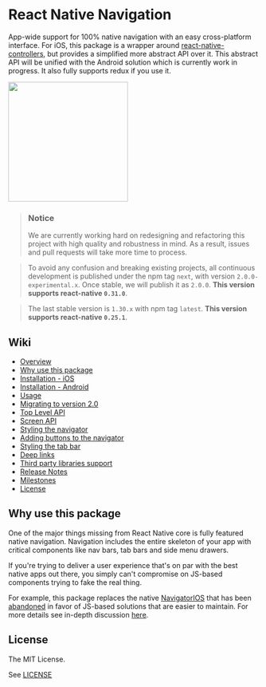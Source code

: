 # React Native Navigation

App-wide support for 100% native navigation with an easy cross-platform interface. For iOS, this package is a wrapper around [react-native-controllers](https://github.com/wix/react-native-controllers), but provides a simplified more abstract API over it. This abstract API will be unified with the Android solution which is currently work in progress. It also fully supports redux if you use it.

<img src="https://github.com/wix/react-native/blob/master/assets/themes/bootstrap-3/images/demo.gif?raw=true" width="240">

> ### Notice
> We are currently working hard on redesigning and refactoring this project with high quality and robustness in mind. As a result, issues and pull requests will take more time to process. 

> To avoid any confusion and breaking existing projects, all continuous development is published under the npm tag `next`, with version `2.0.0-experimental.x`. Once stable, we will publish it as `2.0.0`. **This version supports react-native `0.31.0`**.

> The last stable version is `1.30.x` with npm tag `latest`. **This version supports react-native `0.25.1`**.

## Wiki

* [Overview](https://github.com/wix/react-native-navigation/wiki)
* [Why use this package](https://github.com/wix/react-native-navigation/wiki#why-use-this-package)
* [Installation - iOS](https://github.com/wix/react-native-navigation/wiki/Installation---iOS#installation---ios)
* [Installation - Android](https://github.com/wix/react-native-navigation/wiki/Installation---Android)
* [Usage](https://github.com/wix/react-native-navigation/wiki/Usage)
* [Migrating to version 2.0](https://github.com/wix/react-native-navigation/wiki/Migrating-to-version-2.0)
* [Top Level API](https://github.com/wix/react-native-navigation/wiki/Top-Level-API)
* [Screen API](https://github.com/wix/react-native-navigation/wiki/Screen-API)
* [Styling the navigator](https://github.com/wix/react-native-navigation/wiki/Styling-the-navigator)
* [Adding buttons to the navigator](https://github.com/wix/react-native-navigation/wiki/Adding-buttons-to-the-navigator)
* [Styling the tab bar](https://github.com/wix/react-native-navigation/wiki/Styling-the-tab-bar)
* [Deep links](https://github.com/wix/react-native-navigation/wiki/Deep-links)
* [Third party libraries support](https://github.com/wix/react-native-navigation/wiki/Third-party-libraries-support)
* [Release Notes](https://github.com/wix/react-native-navigation/blob/master/CHANGELOG.md)
* [Milestones](https://github.com/wix/react-native-navigation/wiki/Milestones)
* [License](https://github.com/wix/react-native-navigation/wiki#license)

## Why use this package

One of the major things missing from React Native core is fully featured native navigation. Navigation includes the entire skeleton of your app with critical components like nav bars, tab bars and side menu drawers.

If you're trying to deliver a user experience that's on par with the best native apps out there, you simply can't compromise on JS-based components trying to fake the real thing.

For example, this package replaces the native [NavigatorIOS](https://facebook.github.io/react-native/docs/navigatorios.html) that has been [abandoned](https://facebook.github.io/react-native/docs/navigator-comparison.html) in favor of JS-based solutions that are easier to maintain. For more details see in-depth discussion [here](https://github.com/wix/react-native-controllers#why-do-we-need-this-package).

## License

The MIT License.

See [LICENSE](LICENSE)
